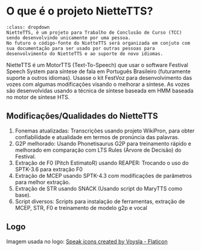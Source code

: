 # O que é o projeto NietteTTS?

```{admonition} Observações
:class: dropdown
NietteTTS, é um projeto para Trabalho de Conclusão de Curso (TCC) sendo desenvolvindo unicamente por uma pessoa. 
No futuro o código-fonte do NietteTTS será organizada em conjuto com sua documentação para ser usado por outras pessoas para desenvolvimento do NietteTTS e ao suporte de novo idiomas.
```

NietteTTS é um MotorTTS (Text-To-Speech) que usar o software Festival Speech System para síntese de fala em Português Brasileiro (futuramente suporte a outros idiomas). Usasse o kit FestVoz para desenvolvimento das vozes com algumas modificações visando o melhorar a síntese.
As vozes são desenvolvidas usando a técnica de síntese baseada em HMM baseada no motor de síntese HTS. 

## Modificações/Qualidades do NietteTTS

1. Fonemas atualizadas: Transcrições usando projeto WikiPron, para obter confiabilidade e atualidade em termos de pronúncia das palavras. 
2. G2P melhorado:
Usando Phonetisaurus G2P para treinamento rápido e melhorado em comparação com LTS Rules (Árvore de Decisão) do Festival.
3. Extração de F0 (Pitch EstimatoR) usando REAPER: Trocando o uso do SPTK-3.6 para extração F0
4. Extração de MCEP usando SPTK-4.3 com modificações de parâmetros para melhor extração.
5. Extração de STR usando SNACK (Usando script do MaryTTS como base).
6. Script diversos:
Scripts para instalação de ferramentas, extração de MCEP, STR, F0 e treinamento de modelo g2p e vocal

## Logo
Imagem usada no logo:
<a href="https://www.flaticon.com/free-icons/speak" title="speak icons">Speak icons created by Voysla - Flaticon</a>

